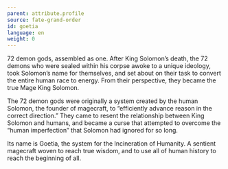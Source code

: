 ```yaml
---
parent: attribute.profile
source: fate-grand-order
id: goetia
language: en
weight: 0
---
```


72 demon gods, assembled as one.
After King Solomon’s death, the 72 demons who were sealed within his corpse awoke to a unique ideology, took Solomon’s name for themselves, and set about on their task to convert the entire human race to energy. From their perspective, they became the true Mage King Solomon. 

The 72 demon gods were originally a system created by the human Solomon, the founder of magecraft, to “efficiently advance reason in the correct direction.”
They came to resent the relationship between King Solomon and humans, and became a curse that attempted to overcome the “human imperfection” that Solomon had ignored for so long.

Its name is Goetia, the system for the Incineration of Humanity.
A sentient magecraft woven to reach true wisdom, and to use all of human history to reach the beginning of all.
